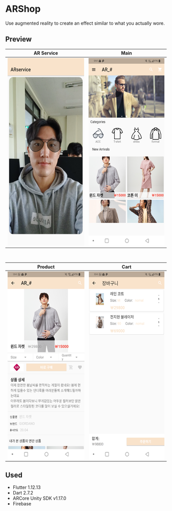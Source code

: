# ARShop
Use augmented reality to create an effect similar to what you actually wore.


## Preview
  
|AR Service                      |Main                       |
|-------------------------------|-----------------------------|
|<img src="image/arservice.png"  width="270" height="585">|<img src="image/main.png"  width="270" height="585">          |

<br>

|Product                     |Cart                       |
|-------------------------------|-----------------------------|
|<img src="image/product.png"  width="270" height="585">|<img src="image/cart.png"  width="270" height="585">          |


## Used 
- Flutter 1.12.13
- Dart 2.7.2
- ARCore Unity SDK v1.17.0
- Firebase
